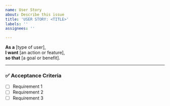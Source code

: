 ```yaml
---
name: User Story
about: Describe this issue
title: 'USER STORY: <TITLE>'
labels: ''
assignees: ''

---
```


**As a** [type of user],  
**I want** [an action or feature],  
**so that** [a goal or benefit].

---

### ✅ Acceptance Criteria

- [ ] Requirement 1
- [ ] Requirement 2
- [ ] Requirement 3
